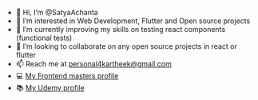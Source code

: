 - 👋 Hi, I’m @SatyaAchanta
- 👀 I’m interested in Web Development, Flutter and Open source projects
- 🌱 I’m currently improving my skills on testing react components (functional tests)
- 💞️ I’m looking to collaborate on any open source projects in react or flutter
- 📫 Reach me at personal4kartheek@gmail.com
- 💻 [My Frontend masters profile](https://frontendmasters.com/u/its_me_satya/)
- 📚 [My Udemy profile](https://www.udemy.com/user/satyaachanta/)

<!---
SatyaAchanta/SatyaAchanta is a ✨ special ✨ repository because its `README.md` (this file) appears on your GitHub profile.
You can click the Preview link to take a look at your changes.
--->
